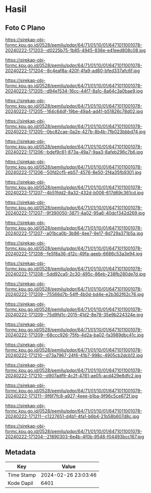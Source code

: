 # Hasil

## Foto C Plano

https://sirekap-obj-formc.kpu.go.id/0528/pemilu/pdpr/64/71/01/10/01/6471011001078-20240222-171203--d0225b75-1b85-4945-836e-e41eed808c08.jpg

https://sirekap-obj-formc.kpu.go.id/0528/pemilu/pdpr/64/71/01/10/01/6471011001078-20240222-171204--8c4eaf8a-420f-4fa9-ad80-bfed337afc6f.jpg

https://sirekap-obj-formc.kpu.go.id/0528/pemilu/pdpr/64/71/01/10/01/6471011001078-20240222-171205--d94e1534-16cc-44f7-8a1c-8a64c3a0bae9.jpg

https://sirekap-obj-formc.kpu.go.id/0528/pemilu/pdpr/64/71/01/10/01/6471011001078-20240222-171205--164c64df-19be-49a4-ad41-b51826c78d02.jpg

https://sirekap-obj-formc.kpu.go.id/0528/pemilu/pdpr/64/71/01/10/01/6471011001078-20240222-171205--0bc82cae-0a2e-427b-8b4b-7fb023bbbd74.jpg

https://sirekap-obj-formc.kpu.go.id/0528/pemilu/pdpr/64/71/01/10/01/6471011001078-20240222-171206--bdef9c61-873a-49a7-9aa3-8afeb296c7b6.jpg

https://sirekap-obj-formc.kpu.go.id/0528/pemilu/pdpr/64/71/01/10/01/6471011001078-20240222-171206--50fd2cf5-eb57-4576-8e50-2f4a35fb9301.jpg

https://sirekap-obj-formc.kpu.go.id/0528/pemilu/pdpr/64/71/01/10/01/6471011001078-20240222-171207--4b51fdd2-8a32-432d-b006-617d69c361cd.jpg

https://sirekap-obj-formc.kpu.go.id/0528/pemilu/pdpr/64/71/01/10/01/6471011001078-20240222-171207--9f390050-3871-4a02-95a6-40dcf342d269.jpg

https://sirekap-obj-formc.kpu.go.id/0528/pemilu/pdpr/64/71/01/10/01/6471011001078-20240222-171207--a01bca0b-3b86-4ee7-9e17-8d729a371b5a.jpg

https://sirekap-obj-formc.kpu.go.id/0528/pemilu/pdpr/64/71/01/10/01/6471011001078-20240222-171208--fe5f8a36-d12c-49fa-aeeb-6686c53a3e94.jpg

https://sirekap-obj-formc.kpu.go.id/0528/pemilu/pdpr/64/71/01/10/01/6471011001078-20240222-171208--5dd92ca5-2c30-495c-86eb-238fb280de7d.jpg

https://sirekap-obj-formc.kpu.go.id/0528/pemilu/pdpr/64/71/01/10/01/6471011001078-20240222-171209--75566d7b-54ff-4b0d-bd4e-e2b362f62c76.jpg

https://sirekap-obj-formc.kpu.go.id/0528/pemilu/pdpr/64/71/01/10/01/6471011001078-20240222-171209--75d9fd1c-2015-41d2-8e78-35e9b224324e.jpg

https://sirekap-obj-formc.kpu.go.id/0528/pemilu/pdpr/64/71/01/10/01/6471011001078-20240222-171209--68ccc926-75fb-4d2a-ba02-fa3989dbc41c.jpg

https://sirekap-obj-formc.kpu.go.id/0528/pemilu/pdpr/64/71/01/10/01/6471011001078-20240222-171210--d73a7967-24f6-41b7-998c-4905cb2dcb12.jpg

https://sirekap-obj-formc.kpu.go.id/0528/pemilu/pdpr/64/71/01/10/01/6471011001078-20240222-171210--d907adf9-4c2f-4781-ae05-acd429e8dfc2.jpg

https://sirekap-obj-formc.kpu.go.id/0528/pemilu/pdpr/64/71/01/10/01/6471011001078-20240222-171211--9f6f7fc8-a927-4eee-b1ba-9f96c5ce672f.jpg

https://sirekap-obj-formc.kpu.go.id/0528/pemilu/pdpr/64/71/01/10/01/6471011001078-20240222-171211--c1227651-d4b1-4fa1-b6b4-21b58b607d8c.jpg

https://sirekap-obj-formc.kpu.go.id/0528/pemilu/pdpr/64/71/01/10/01/6471011001078-20240222-171204--21890303-6e4b-4f0b-9548-f04493bcc167.jpg


## Metadata

| Key        | Value               |
| ---------- | ------------------- |
| Time Stamp | 2024-02-26 23:03:46 |
| Kode Dapil | 6401                |



